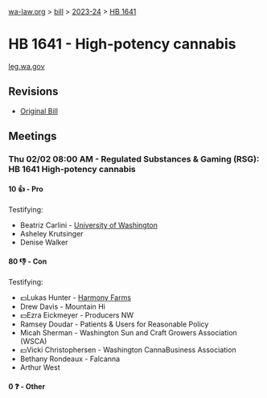 [wa-law.org](/) > [bill](/bill/) > [2023-24](/bill/2023-24/) > [HB 1641](/bill/2023-24/hb/1641/)

# HB 1641 - High-potency cannabis
[leg.wa.gov](https://app.leg.wa.gov/billsummary?BillNumber=1641&Year=2023&Initiative=false)

## Revisions
* [Original Bill](1/)

## Meetings
### Thu 02/02 08:00 AM - Regulated Substances & Gaming (RSG): HB 1641 High-potency cannabis
#### 10 👍 - Pro
Testifying:
* Beatriz Carlini - [University of Washington](/org/university_of_washington/)
* Asheley Krutsinger
* Denise Walker

#### 80 👎 - Con
Testifying:
* 💵Lukas Hunter - [Harmony Farms](/org/harmony_farms/)
* Drew Davis - Mountain Hi
* 💵Ezra Eickmeyer - Producers NW
* Ramsey Doudar - Patients & Users for Reasonable Policy
* Micah Sherman - Washington Sun and Craft Growers Association (WSCA)
* 💵Vicki Christophersen - Washington CannaBusiness Association
* Bethany Rondeaux - Falcanna
* Arthur West

#### 0 ❓ - Other
